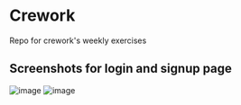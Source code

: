 # Crework
Repo for crework's weekly exercises

## Screenshots for login and signup page

![image](https://user-images.githubusercontent.com/75879688/180642961-55d5e4cb-33fe-46cd-9bb4-3afd5545c363.png)
![image](https://user-images.githubusercontent.com/75879688/180642968-00c91d86-2eac-4c87-9ba3-f7caad4351ff.png)

